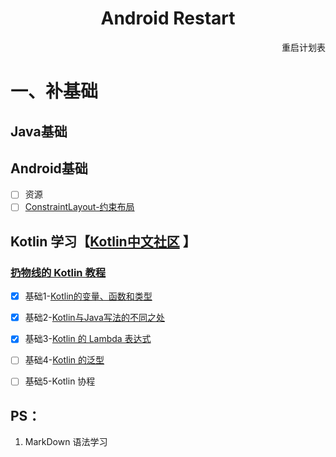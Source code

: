 <h1 align="center">Android Restart</h1>

<p align="right"> 重启计划表</p>

# 一、补基础  
## Java基础  

## Android基础
-  [ ] 资源
-  [ ] [ConstraintLayout-约束布局](https://www.jianshu.com/p/17ec9bd6ca8a)  
## Kotlin 学习【[Kotlin中文社区](https://www.kotlincn.net/docs/reference/basic-syntax.html)  】

### [扔物线的 Kotlin 教程](https://kaixue.io/tag/kotlin-basic/)  
-  [x] 基础1-[Kotlin的变量、函数和类型](https://kaixue.io/kotlin-basic-1/)
-  [x] 基础2-[Kotlin与Java写法的不同之处](https://kaixue.io/kotlin-basic-2/)
-  [x] 基础3-[Kotlin 的 Lambda 表达式](https://kaixue.io/kotlin-lambda/)
-  [ ] 基础4-[Kotlin 的泛型](https://kaixue.io/kotlin-generics/)
-  [ ] 基础5-Kotlin 协程



## PS：
 1. MarkDown 语法学习
 
 
